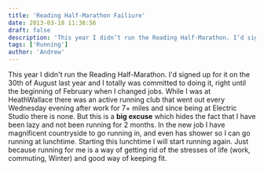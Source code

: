 ```yaml
---
title: 'Reading Half-Marathon Failiure'
date: 2013-03-18 11:38:56
draft: false
description: 'This year I didn’t run the Reading Half-Marathon. I’d signed up for it on the 30th of August last year and I totally was committed to doing it, right until the beginning of February when I changed jobs.'
tags: ['Running']
author: 'Andrew'
---
```


This year I didn't run the Reading Half-Marathon. I'd signed up for it on the 30th of August last year and I totally was committed to doing it, right until the beginning of February when I changed jobs. While I was at HeathWallace there was an active running club that went out every Wednesday evening after work for 7+ miles and since being at Electric Studio there is none. But this is a **big excuse** which hides the fact that I have been lazy and not been running for 2 months. In the new job I have magnificent countryside to go running in, and even has shower so I can go running at lunchtime. Starting this lunchtime I will start running again. Just because running for me is a way of getting rid of the stresses of life (work, commuting, Winter) and good way of keeping fit.
